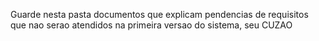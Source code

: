 Guarde nesta pasta documentos que explicam pendencias de requisitos que nao serao atendidos na primeira versao do sistema, seu CUZAO
